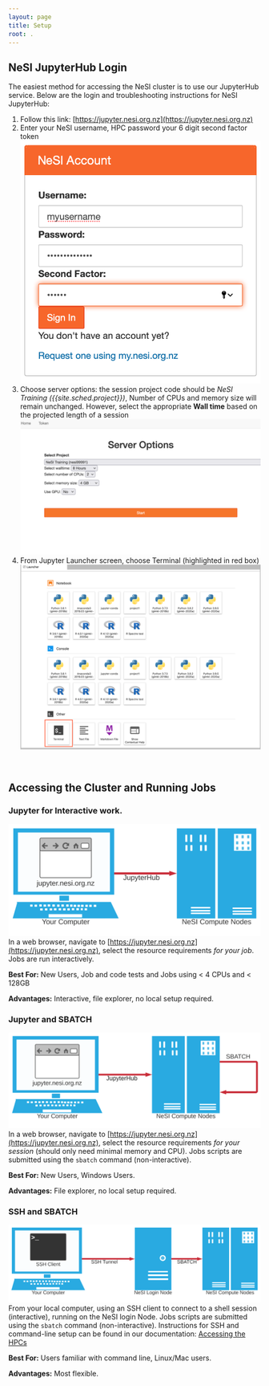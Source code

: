 ```yaml
---
layout: page
title: Setup
root: .
---
```



## NeSI JupyterHub Login

The easiest method for accessing the NeSI cluster is to use our JupyterHub service.  Below are the 
login and troubleshooting instructions for NeSI JupyterHub:

1. Follow this link: [https://jupyter.nesi.org.nz](https://jupyter.nesi.org.nz)
2. Enter your NeSI username, HPC password your 6 digit second factor token ![Login](/fig/Login_jupyterhubNeSI.png)
3. Choose server options: the session project code should be *NeSI Training ({{site.sched.project}})*, Number of CPUs and memory size will remain unchanged. However, select the appropriate **Wall time** based on the projected length of a session ![Options](/fig/ServerOptions_jupyterhubNeSI.png)
4. From Jupyter Launcher screen, choose Terminal (highlighted in red box) ![Terminal](/fig/jupyterLauncher.png)

<br>

## Accessing the Cluster and Running Jobs

### Jupyter for Interactive work.

![Terminal](/fig/UsingJupyterHub2.svg)
In a web browser, navigate to [https://jupyter.nesi.org.nz](https://jupyter.nesi.org.nz), select the resource requirements *for your job*. Jobs are run interactively.  

**Best For:** New Users, Job and code tests and Jobs using < 4 CPUs and < 128GB

**Advantages:** Interactive, file explorer, no local setup required.

### Jupyter and SBATCH


![Terminal](/fig/UsingJupyterHub3.svg)
In a web browser, navigate to [https://jupyter.nesi.org.nz](https://jupyter.nesi.org.nz), select the resource requirements *for your session* (should only need minimal memory and CPU).  Jobs scripts are submitted using the `sbatch` command (non-interactive).  

**Best For:** New Users, Windows Users.  

**Advantages:** File explorer, no local setup required.

### SSH and SBATCH

![Terminal](/fig/UsingJupyterHub1.svg)
From your local computer, using an SSH client to connect to a shell session (interactive), running on the NeSI login Node. Jobs scripts are submitted using the `sbatch` command (non-interactive).  Instructions for SSH and command-line setup can be found in our documentation: [Accessing the HPCs](https://docs.nesi.org.nz/Getting_Started/Accessing_the_HPCs/Setting_Up_and_Resetting_Your_Password/)

**Best For:** Users familiar with command line, Linux/Mac users.  

**Advantages:** Most flexible.  
